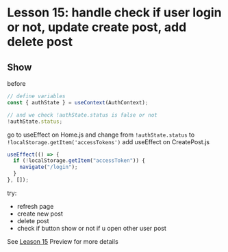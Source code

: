 # Lesson 15: handle check if user login or not, update create post, add delete post

## Show 

before

```javascript
// define variables
const { authState } = useContext(AuthContext);

// and we check !authState.status is false or not
!authState.status;
```

go to useEffect on Home.js and change from `!authState.status` to `!localStorage.getItem('accessTokens')`
add useEffect on CreatePost.js

```javascript
useEffect(() => {
  if (!localStorage.getItem("accessToken")) {
    navigate("/login");
  }
}, []);
```


try:

- refresh page
- create new post
- delete post
- check if button show or not if u open other user post

See [Leason 15](https://lesson12.com) Preview for more details
